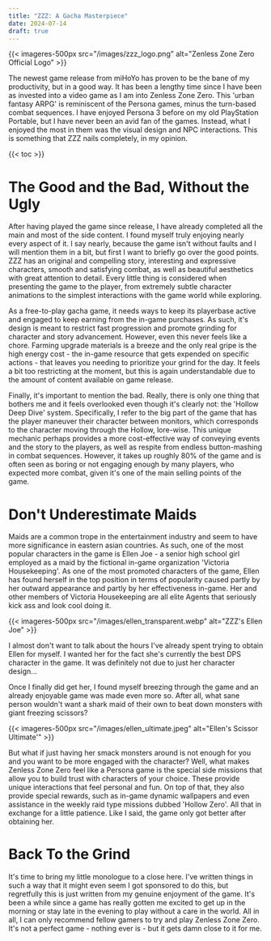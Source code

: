 ```yaml
---
title: "ZZZ: A Gacha Masterpiece"
date: 2024-07-14
draft: true
---
```


{{< imageres-500px src="/images/zzz_logo.png" alt="Zenless Zone Zero Official Logo" >}}

The newest game release from miHoYo has proven to be the bane of my productivity, but in a good way. It has been a lengthy time since I have been as invested into a video game as I am into Zenless Zone Zero. This 'urban fantasy ARPG' is reminiscent of the Persona games, minus the turn-based combat sequences. I have enjoyed Persona 3 before on my old PlayStation Portable, but I have never been an avid fan of the games. Instead, what I enjoyed the most in them was the visual design and NPC interactions. This is something that ZZZ nails completely, in my opinion.

{{< toc >}}

# The Good and the Bad, Without the Ugly

After having played the game since release, I have already completed all the main and most of the side content. I found myself truly enjoying nearly every aspect of it. I say nearly, because the game isn't without faults and I will mention them in a bit, but first I want to briefly go over the good points.
ZZZ has an original and compelling story, interesting and expressive characters, smooth and satisfying combat, as well as beautiful aesthetics with great attention to detail. Every little thing is considered when presenting the game to the player, from extremely subtle character animations to the simplest interactions with the game world while exploring. 

As a free-to-play gacha game, it needs ways to keep its playerbase active and engaged to keep earning from the in-game purchases. As such, it's design is meant to restrict fast progression and promote grinding for character and story advancement. However, even this never feels like a chore. Farming upgrade materials is a breeze and the only real gripe is the high energy cost - the in-game resource that gets expended on specific actions - that leaves you needing to prioritize your grind for the day. It feels a bit too restricting at the moment, but this is again understandable due to the amount of content available on game release.

Finally, it's important to mention the bad. Really, there is only one thing that bothers me and it feels overlooked even though it's clearly not: the 'Hollow Deep Dive' system. Specifically, I refer to the big part of the game that has the player maneuver their character between monitors, which corresponds to the character moving through the Hollow, lore-wise. This unique mechanic perhaps provides a more cost-effective way of conveying events and the story to the players, as well as respite from endless button-mashing in combat sequences. However, it takes up roughly 80% of the game and is often seen as boring or not engaging enough by many players, who expected more combat, given it's one of the main selling points of the game.

# Don't Underestimate Maids

Maids are a common trope in the entertainment industry and seem to have more significance in eastern asian countries. As such, one of the most popular characters in the game is Ellen Joe - a senior high school girl employed as a maid by the fictional in-game organization 'Victoria Housekeeping'. As one of the most promoted characters of the game, Ellen has found herself in the top position in terms of popularity caused partly by her outward appearance and partly by her effectiveness in-game. Her and other members of Victoria Housekeeping are all elite Agents that seriously kick ass and look cool doing it.

{{< imageres-500px src="/images/ellen_transparent.webp" alt="ZZZ's Ellen Joe" >}}

I almost don't want to talk about the hours I've already spent trying to obtain Ellen for myself. I wanted her for the fact she's currently the best DPS character in the game. It was definitely not due to just her character design... 

Once I finally did get her, I found myself breezing through the game and an already enjoyable game was made even more so. After all, what sane person wouldn't want a shark maid of their own to beat down monsters with giant freezing scissors? 

{{< imageres-500px src="/images/ellen_ultimate.jpeg" alt="Ellen's Scissor Ultimate'" >}}

But what if just having her smack monsters around is not enough for you and you want to be more engaged with the character? Well, what makes Zenless Zone Zero feel like a Persona game is the special side missions that allow you to build trust with characters of your choice. These provide unique interactions that feel personal and fun. On top of that, they also provide special rewards, such as in-game dynamic wallpapers and even assistance in the weekly raid type missions dubbed 'Hollow Zero'. All that in exchange for a little patience. Like I said, the game only got better after obtaining her.

# Back To the Grind

It's time to bring my little monologue to a close here. I've written things in such a way that it might even seem I got sponsored to do this, but regretfully this is just written from my genuine enjoyment of the game. It's been a while since a game has really gotten me excited to get up in the morning or stay late in the evening to play without a care in the world. All in all, I can only recommend fellow gamers to try and play Zenless Zone Zero. It's not a perfect game - nothing ever is - but it gets damn close to it for me.